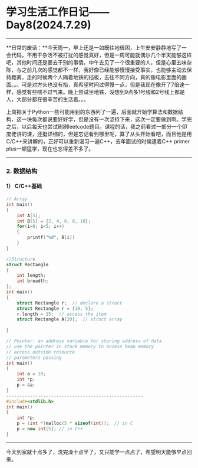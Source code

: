 # 学习生活工作日记——Day8(2024.7.29)

---

**日常的废话：**今天周一，早上还是一如既往地很困，上午安安静静地写了一会代码，不用干杂活不被打扰的感觉真好，但是一周可能就偶尔几个半天能够这样吧，其他时间还是要去干别的事情。中午去见了一个很重要的人，但是心里五味杂陈，与之前几次的感觉都不一样，我好像已经能够慢慢接受事实，也能够主动去保持距离，走的时候两个人隔着地铁的挡板，去往不同方向，真的像电影里面的画面。。。可是对方头也没有抬，真希望时间过得慢一点，但是我现在像开了7倍速一样，感觉有些喘不过气来。晚上尝试坐地铁，没想到9点多1号线和2号线上都是人，大部分都在很辛苦的生活着。。。

上周把关于Python一些可能用到的东西列了一遍，后面就开始学算法和数据结构，这一块每次都说要好好学，但是没有一次坚持下来，这次一定要做到啊。学完之后，以后每天也尝试刷刷leetcode题目。课程的话，我之前看过一部分一个印度佬讲的课，还挺详细的，但是忘记看到哪里呢，算了从头开始看吧，而且他是用C/C++来讲解的，正好可以重新温习一遍C++，去年面试的时候逮着C++ primer plus一顿猛学，现在也忘得差不多了。

---

### 2. 数据结构

#### 1） C/C++基础

```c++
// Array
int main()
{
    int A[5];
    int B[5] = {2, 4, 6, 8, 10};
    for(i=0; i<5; i++)
    {
        printf("%d", B[i])
    }
}

//Structure
struct Rectangle
{
    int length;
    int breadth;
};
int main()
{
    struct Rectangle r;  // declare a struct
    struct Rectangle r = {10, 5}; 
    r.length = 15;  // access the item
    struct Rectangle A[20];  // struct array
    
}

// Pointer: an address variable for storing address of data
// use the pointer in stack memory to access heap memory
// access outside resource
// parameters passing
int main()
{
    int a = 10;
    int *p;
    p = &a;   
}
----------------------------------------------------
#include<stdlib.h>
int main()
{
    int *p;
    p = (int *)malloc(5 * sizeof(int));  // in C
    p = new int[5]; // in C++
}
```

---

今天到家就十点多了，洗完澡十点半了，又只能学一点点了，希望明天能够早点回来。